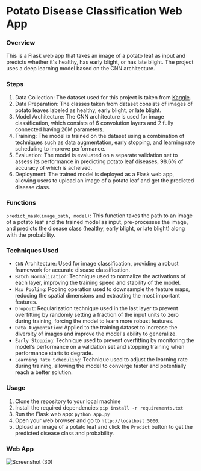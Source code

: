 # Potato Disease Classification Web App

### Overview
This is a Flask web app that takes an image of a potato leaf as input and predicts whether it's healthy, has early blight, or has late blight. The project uses a deep learning model based on the CNN architecture.

### Steps
1. Data Collection: The dataset used for this project is taken from [Kaggle](https://www.kaggle.com/datasets/emmarex/plantdisease).
2. Data Preparation: The classes taken from dataset consists of images of potato leaves labeled as healthy, early blight, or late blight.
3. Model Architecture: The CNN architecture is used for image classification, which consists of 6 convolution layers and 2 fully connected having 26M parameters.
4. Training: The model is trained on the dataset using a combination of techniques such as data augmentation, early stopping, and learning rate scheduling to improve performance.
5. Evaluation: The model is evaluated on a separate validation set to assess its performance in predicting potato leaf diseases, 98.6% of accuracy of which is acheived.
6. Deployment: The trained model is deployed as a Flask web app, allowing users to upload an image of a potato leaf and get the predicted disease class.

### Functions
`predict_mask(image_path, model)`: This function takes the path to an image of a potato leaf and the trained model as input, pre-processes the image, and predicts the disease class (healthy, early blight, or late blight) along with the probability.

### Techniques Used
- `CNN` Architecture: Used for image classification, providing a robust framework for accurate disease classification.
- `Batch Normalization`: Technique used to normalize the activations of each layer, improving the training speed and stability of the model.
- `Max Pooling`: Pooling operation used to downsample the feature maps, reducing the spatial dimensions and extracting the most important features.
- `Dropout`: Regularization technique used in the last layer to prevent overfitting by randomly setting a fraction of the input units to zero during training, forcing the model to learn more robust features.
- `Data Augmentation`: Applied to the training dataset to increase the diversity of images and improve the model's ability to generalize.
- `Early Stopping`: Technique used to prevent overfitting by monitoring the model's performance on a validation set and stopping training when performance starts to degrade.
- `Learning Rate Scheduling`: Technique used to adjust the learning rate during training, allowing the model to converge faster and potentially reach a better solution.

### Usage
1. Clone the repository to your local machine
2. Install the required dependencies:`pip install -r requirements.txt`
3. Run the Flask web app: `python app.py`
4. Open your web browser and go to `http://localhost:5000`.
5. Upload an image of a potato leaf and click the `Predict` button to get the predicted disease class and probability.

### Web App
![Screenshot (30)](https://github.com/HassaanIK/Potato_disease/assets/139614780/94be88d4-5588-4cd2-823f-1b7f4a548728)

   
